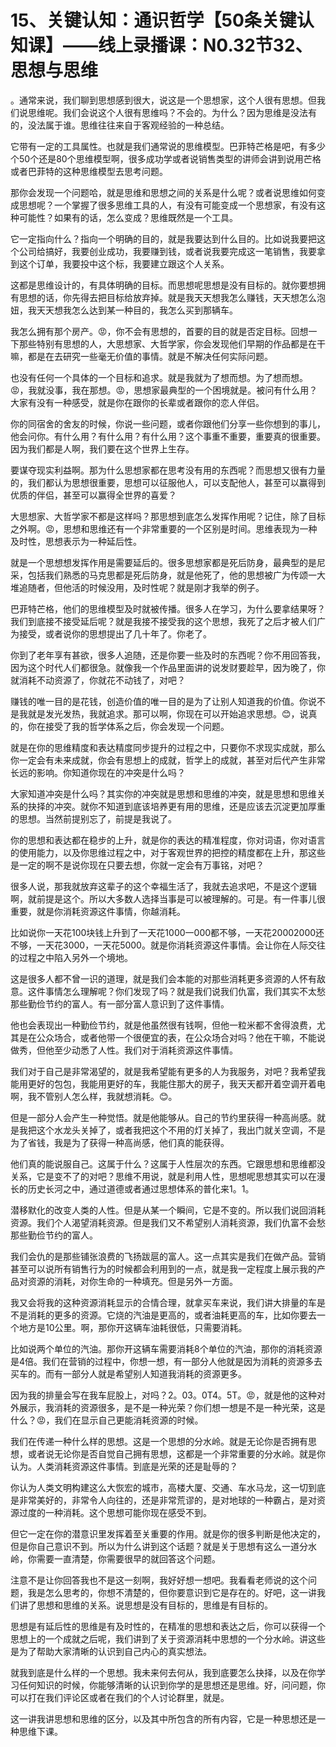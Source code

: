 # 15、关键认知：通识哲学【50条关键认知课】——线上录播课：N0.32节32、思想与思维

。通常来说，我们聊到思想感到很大，说这是一个思想家，这个人很有思想。但我们说思维呢。我们会说这个人很有思维吗？不会的。为什么？因为思维是没法有的，没法属于谁。思维往往来自于客观经验的一种总结。

它带有一定的工具属性。也就是我们通常说的思维模型。巴菲特芒格是吧，有多少个50个还是80个思维模型啊，很多成功学或者说销售类型的讲师会讲到说用芒格或者巴菲特的这种思维模型去思考问题。

那你会发现一个问题哈，就是思维和思想之间的关系是什么呢？或者说思维如何变成思想呢？一个掌握了很多思维工具的人，有没有可能变成一个思想家，有没有这种可能性？如果有的话，怎么变成？思维既然是一个工具。

它一定指向什么？指向一个明确的目的，就是我要达到什么目的。比如说我要把这个公司给搞好，我要创业成功，我要赚到钱，或者说我要完成这一笔销售，我要拿到这个订单，我要投中这个标，我要建立跟这个人关系。

这都是思维设计的，有具体明确的目标。而思想呢思想是没有目标的。就你要想拥有思想的话，你先得去把目标给放弃掉。就是我天天想我怎么赚钱，天天想怎么泡妞，我天天想我怎么达到某一种目的，我怎么买到那辆车。

我怎么拥有那个房产。😡，你不会有思想的，首要的目的就是否定目标。回想一下那些特别有思想的人，大思想家、大哲学家，你会发现他们早期的作品都是在干嘛，都是在去研究一些毫无价值的事情。就是不解决任何实际问题。

也没有任何一个具体的一个目标和追求。就是我就为了想而想。为了想而想。😡，我就没事，我在那想。😡，思想家最典型的一个困境就是。被问有什么用？大家有没有一种感受，就是你在跟你的长辈或者跟你的恋人伴侣。

你的同宿舍的舍友的时候，你说一些问题，或者你跟他们分享一些你想到的事儿，他会问你。有什么用？有什么用？有什么用？这个事重不重要，重要真的很重要。因为我们都是人啊，我们要在这个世界上生存。

要谋夺现实利益啊。那为什么思想家都在思考没有用的东西呢？而思想又很有力量的，我们都认为思想很重要，思想可以征服他人，可以支配他人，甚至可以赢得到优质的伴侣，甚至可以赢得全世界的喜爱？

大思想家、大哲学家不都是这样吗？那思想到底怎么发挥作用呢？记住，除了目标之外啊。😡，思想和思维还有一个非常重要的一个区别是时间。思维表现为一种及时性，思想表示为一种延后性。

就是一个思想想发挥作用是需要延后的。很多思想家都是死后防身，最典型的是尼采，包括我们熟悉的马克思都是死后防身，就是他死了，他的思想被广为传颂一大堆追随者，但他活的时候没用，及时性呢？就是刚才我举的例子。

巴菲特芒格，他们的思维模型及时就被传播。很多人在学习，为什么要拿结果呀？我们到底接不接受延后呢？就是我接不接受我的这个思想，我死了之后才被人们广为接受，或者说你的思想提出了几十年了。你老了。

你到了老年享有甚欲，很多人追随，还是你要一些及时的东西呢？你不用回答我，因为这个时代人们都很急。就像我一个作品里面讲的说发财要趁早，因为晚了，你就消耗不动资源了，你就花不动钱了，对吧？

赚钱的唯一目的是花钱，创造价值的唯一目的是为了让别人知道我的价值。你说不是我就是发光发热，我就追求。那可以啊，你现在可以开始追求思想。😊，说真的，你在接受了我的哲学体系之后，你会发现一个问题。

就是在你的思维精度和表达精度同步提升的过程之中，只要你不求现实成就，那么你一定会有未来成就，你会有思想上的成就，哲学上的成就，甚至对后代产生非常长远的影响。你知道你现在的冲突是什么吗？

大家知道冲突是什么吗？其实你的冲突就是思想和思维的冲突，就是思想和思维关系的抉择的冲突。就你不知道到底该培养更有用的思维，还是应该去沉淀更加厚重的思想。当然前提别忘了，前提是我说了。

你的思想和表达都在稳步的上升，就是你的表达的精准程度，你对词语，你对语言的使用能力，以及你思维过程之中，对于客观世界的把控的精度都在上升，那这些是一定的啊不是说你现在只要去想，你就一定会有万事铭，对吧？

很多人说，那我就放弃这辈子的这个幸福生活了，我就去追求吧，不是这个逻辑啊，就前提是这个。所以大多数人选择当事是可以被理解的。可是。有一件事儿很重要，就是你消耗资源这件事情，你越消耗。

比如说你一天花100块钱上升到了一天花1000一000都不够，一天花20002000还不够，一天花3000，一天花5000。就是你消耗资源这件事情。会让你在人际交往的过程之中陷入另外一个境地。

这是很多人都不曾一识的道理，就是我们会本能的对那些消耗更多资源的人怀有敌意。这件事情怎么理解呢？你们发现了吗？就是我们说我们仇富，我们其实不太愁那些勤俭节约的富人。有一部分富人意识到了这件事情。

他也会表现出一种勤俭节约，就是他虽然很有钱啊，但他一粒米都不舍得浪费，尤其是在公众场合，或者他带一个很便宜的表，在公众场合对吗？他在干嘛，不能说做秀，但他至少动悉了人性。我们对于消耗资源这件事情。

我们对于自己是非常渴望的，就是我希望能有更多的人为我服务，对吧？我希望我能用更好的包包，我能用更好的车，我能住那大的房子，我天天都开着空调开着电啊，我不管别人怎么样，我就想消耗。😊。

但是一部分人会产生一种觉悟。就是他能够从。自己的节约里获得一种高尚感。就是我把这个水龙头关掉了，或者我把这个不用的灯关掉了，我出门就关空调，不是为了省钱，我是为了获得一种高尚感，他们真的能获得。

他们真的能说服自己。这属于什么？这属于人性层次的东西。它跟思想和思维都没关系，它是变不了的对吧？思维不用说，就是利用人性，思想呢思想其实可以在漫长的历史长河之中，通过道德或者通过思想体系的普化来1。1。

潜移默化的改变人类的人性。但是从某一个瞬间，它是不变的。所以我们说回消耗资源。我们个人渴望消耗资源。但是我们又不希望别人消耗资源，我们仇富不会愁那些勤俭节约的富人。

我们会仇的是那些铺张浪费的飞扬跋扈的富人。这一点其实是我们在做产品。营销甚至可以说所有销售行为的时候都会利用到的一点，就是我一定程度上展示我的产品对资源的消耗，对你生命的一种填充。但是另外一方面。

我又会将我的这种资源消耗显示的合情合理，就拿买车来说，我们讲大排量的车是不是消耗的更多的资源。它烧的汽油是更高的，或者油耗更高的车，比如你要去一个地方是10公里。啊，那你开这辆车油耗很低，只需要消耗。

比如说两个单位的汽油。那你开这辆车需要消耗8个单位的汽油，那你的消耗资源是4倍。我们在营销的过程中，你想一想，有一部分人他就是因为消耗的资源多去买车的。而有一部分人就是希望别人知道我消耗的资源更多。

因为我的排量会写在我车屁股上，对吗？2。03。0T4。5T。😡，就是他的这种对外展示，我消耗的资源很多，是不是一种光荣？你们想一想是不是一种光荣，这是什么？😡，我们在显示自己更能消耗资源的时候。

我们在传递一种什么样的思想。这是一个思想的分水岭。就是无论你是否拥有思想，或者说无论你是否自觉自己拥有思想，这都是一个非常重要的分水岭。就是你认为。人类消耗资源这件事情。到底是光荣的还是耻辱的？

你认为人类文明构建这么大恢宏的城市，高楼大厦、交通、车水马龙，这一切到底是非常美好的，非常令人向往的，还是非常荒谬的，是对地球的一种霸占，是对资源过度的一种消耗。这个思想可能你现在感受不到。

但它一定在你的潜意识里发挥着至关重要的作用。就是你的很多判断是他决定的，但是你自己意识不到。所以为什么讲到这个话题？就是关于思想有这么一道分水岭，你需要一直清楚，你需要很早的就回答这个问题。

注意不是让你回答我也不是这一刻啊，我好好想一想吧。我看看老师说的这个问题，我是怎么思考的，你想不清楚的，但你要意识到它是存在的。好吧，这一讲我们讲了思想和思维的关系。说思想是没有目标的，思维是有目标的。

思想是有延后性的思维是有及时性的，在精准的思想和表达之后，你可以获得一个思想上的一个成就之后呢，我们讲到了关于资源消耗中思想的一个分水岭。讲这些是为了帮助大家清晰的认识到自己内心的真实想法。

就我到底是什么样的一个思想。我未来何去何从，我到底要怎么抉择，以及在你学习任何知识的时候，你能够清晰的认识到你学的是思想还是思维。好，问问题，你可以打在我们评论区或者在我们的个人讨论群里，就是。

这一讲我讲思想和思维的区分，以及其中所包含的所有内容，它是一种思想还是一种思维下课。